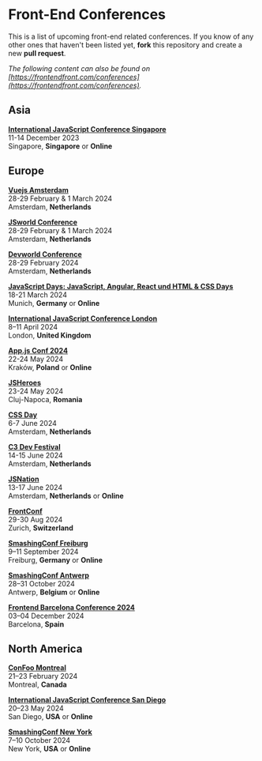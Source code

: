 # Front-End Conferences

This is a list of upcoming front-end related conferences. If you know of any other ones that haven't been listed yet, **fork** this repository and create a new **pull request**.

*The following content can also be found on [https://frontendfront.com/conferences](https://frontendfront.com/conferences).*

## Asia

[**International JavaScript Conference Singapore**](https://javascript-conference.com/singapore/)  
11-14 December 2023  
Singapore, **Singapore** or **Online**

## Europe

[**Vuejs Amsterdam**](https://vuejs.amsterdam/)  
28-29 February & 1 March 2024  
Amsterdam, **Netherlands** 

[**JSworld Conference**](https://jsworldconference.com/)  
28-29 February & 1 March 2024  
Amsterdam, **Netherlands** 

[**Devworld Conference**](https://devworldconference.com/)  
28-29 February 2024  
Amsterdam, **Netherlands** 

[**JavaScript Days: JavaScript, Angular, React und HTML & CSS Days**](https://javascript-days.de/muenchen/)  
18-21 March 2024  
Munich, **Germany** or **Online**

[**International JavaScript Conference London**](https://javascript-conference.com/london/)  
8–11 April 2024  
London, **United Kingdom**

[**App.js Conf 2024**](https://appjs.co/)  
22-24 May 2024  
Kraków, **Poland** or **Online**

[**JSHeroes**](https://jsheroes.io/)  
23-24 May 2024  
Cluj-Napoca, **Romania**

[**CSS Day**](https://cssday.nl/2024)  
6-7 June 2024  
Amsterdam, **Netherlands**

[**C3 Dev Festival**](https://c3fest.com/)  
14-15 June 2024  
Amsterdam, **Netherlands**

[**JSNation**](https://jsnation.com/)  
13-17 June 2024  
Amsterdam, **Netherlands** or **Online**

[**FrontConf**](https://frontconference.com/)  
29-30 Aug 2024  
Zurich, **Switzerland**

[**SmashingConf Freiburg**](https://smashingconf.com/freiburg-2024/)  
9–11 September 2024  
Freiburg, **Germany** or **Online**

[**SmashingConf Antwerp**](https://smashingconf.com/antwerp-2024/)  
28–31 October 2024  
Antwerp, **Belgium** or **Online**

[**Frontend Barcelona Conference 2024**](https://frontend.barcelona/)  
03–04 December 2024  
Barcelona, **Spain**

## North America

[**ConFoo Montreal**](https://confoo.ca/en/2024)  
21–23 February 2024  
Montreal, **Canada**

[**International JavaScript Conference San Diego**](https://javascript-conference.com/san-diego/)  
20–23 May 2024  
San Diego, **USA** or **Online**

[**SmashingConf New York**](https://smashingconf.com/ny-2024/)  
7–10 October 2024  
New York, **USA** or **Online**
